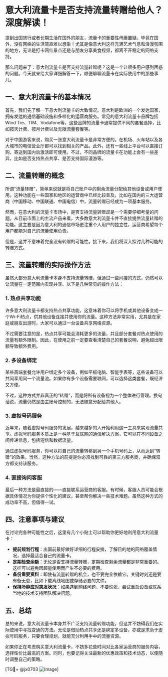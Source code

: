 # 意大利流量卡是否支持流量转赠给他人？深度解读！

提到出国旅行或者长期生活在国外的朋友，流量卡的重要性毋庸置疑。毕竟在国外，没有网络的生活简直难以想象！尤其是像意大利这样充满艺术气息和浪漫氛围的地方，无论是打卡网红景点还是与朋友分享美食视频，都离不开稳定的网络支持。

那么问题来了：意大利流量卡是否支持流量转赠呢？这是一个让很多用户感到困惑的问题。今天就来给大家详细解答一下，顺便聊聊流量卡在实际使用中的那些事儿。

## 一、意大利流量卡的基本情况

首先，我们先了解一下意大利流量卡的大致情况。意大利是欧洲的一个发达国家，拥有发达的通信基础设施和多样化的运营商服务。常见的意大利流量卡品牌包括Wind Tre、TIM、Vodafone等，这些品牌的流量卡通常提供不同的套餐选择，比如按天计费、按月计费以及无限流量套餐等。

对于中国游客来说，购买一张意大利流量卡是非常方便的。在机场、火车站以及各大城市的电信营业厅都可以找到相关的产品。此外，还有一些线上平台可以直接订购，寄送到国内后激活即可使用。不过，不同品牌的流量卡在功能上会有一些差异，比如是否支持热点共享、是否支持国际漫游等。

## 二、流量转赠的概念

所谓“流量转赠”，简单来说就是将自己账户中的剩余流量分配给其他设备或用户使用。这种功能在一些国家和地区的运营商中已经比较普及，比如在国内的三大运营商（中国移动、中国联通、中国电信）中，流量转赠已经成为一项基本服务。

然而，在意大利的流量卡市场中，是否支持流量转赠却是一个需要仔细考量的问题。从目前市面上的主流产品来看，大多数意大利流量卡并不直接提供流量转赠的功能。这主要是因为意大利的通信市场更注重个人用户的独立性，运营商希望每个用户都能对自己的流量使用负责。

但是，这并不意味着完全没有转赠的可能性。接下来，我们将深入探讨几种可能的转赠方式。

## 三、流量转赠的实际操作方法

虽然大部分意大利流量卡本身不支持流量转赠，但通过一些间接的方式，仍然可以让流量在一定范围内实现共享。以下是几种常见的操作方法：

### 1. **热点共享功能**

许多意大利流量卡都支持热点共享功能，这意味着你可以将手机或其他设备变成一个Wi-Fi热点，供其他设备连接并使用你的流量。这种方法非常实用，尤其是在家庭或朋友出游时，大家可以通过一台设备共享网络资源。

不过需要注意的是，热点共享可能会消耗更多的流量，并且部分套餐对热点使用的流量有额外限制。因此，在使用之前一定要查看清楚自己的套餐说明，避免超出限额导致额外费用。

### 2. **多设备绑定**

某些高端套餐允许用户绑定多个设备，例如平板电脑、智能手表等，这些设备可以共同享用同一个流量池。如果你有多个设备需要联网，可以选择这类套餐，既经济又方便。

不过，这种方式并非真正的“转赠”，而是将所有设备视为一个整体进行管理。换句话说，流量仍然是由主账号控制的，无法随意分配给其他人。

### 3. **虚拟号码服务**

近年来，随着虚拟号码服务的发展，越来越多的人开始利用这一工具来实现流量共享。虚拟号码服务本质上是一种基于互联网的通信解决方案，它可以在不同设备之间传递信息，包括短信和数据流量。

通过虚拟号码服务，你可以将自己的流量转移到另一个手机号码上，从而达到“转赠”的效果。当然，这种方法的前提是你必须找到可靠的第三方服务商，并确保双方都支持该服务。

### 4. **直接询问客服**

最后一种方法是最直接的——直接联系运营商的客服。有时候，客服人员可能会根据具体情况为你提供个性化的建议，甚至帮你解决一些技术难题。虽然这种方式的成功率不高，但值得一试。

## 四、注意事项与建议

在讨论完各种可能性之后，这里有几个小贴士可以帮助你更好地利用意大利流量卡：

- **提前规划行程**：出国前最好做好详细的行程安排，了解目的地的网络覆盖情况，选择最适合自己的流量卡。
- **定期检查余额**：无论是否支持流量转赠，定期检查剩余流量都是非常重要的。这样可以避免因超量使用而产生不必要的费用。
- **备份重要资料**：即使有流量转赠的机会，也不要完全依赖它。关键时刻还是要有备无患，比如下载离线地图或存储必要的文件。
- **保持冷静应对突发状况**：如果遇到网络问题，不要慌张，尝试重启设备或联系当地的技术支持团队解决问题。

## 五、总结

总的来说，意大利流量卡本身并不广泛支持流量转赠功能，但这并不妨碍我们在实际使用中寻找变通的方法。无论是借助热点共享还是绑定多设备，亦或是求助于虚拟号码服务，只要合理规划，就能充分利用手中的流量资源。

如果你正在考虑购买意大利流量卡，不妨多花些时间对比各家运营商的服务内容，选择性价比最高的方案。同时，也要记得关注最新的优惠政策和技术动态，以便随时调整自己的策略。

[TG💪+ @jx0703 ![Image](https://github.com/user-attachments/assets/dbca1d08-cadb-493c-b0ec-ad6f7a83f270)]